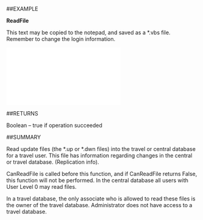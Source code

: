 
##EXAMPLE

**ReadFile**

This text may be copied to the notepad, and saved as a *.vbs file. Remember to change the login information.

![](..\..\Examples\vbs\SOTravelInfoInterface.ReadFile.vbs.txt)


##RETURNS

Boolean – true if operation succeeded


##SUMMARY

Read update files (the *.up or *.dwn files) into the travel or central database for a travel user. This file has information regarding changes in the central or travel database. (Replication info). 

CanReadFile is called before this function, and if CanReadFile returns False, this function will not be performed. In the central database all users with User Level 0 may read files. 

In a travel database, the only associate who is allowed to read these files is the owner of the travel database. Administrator does not have access to a travel database.

